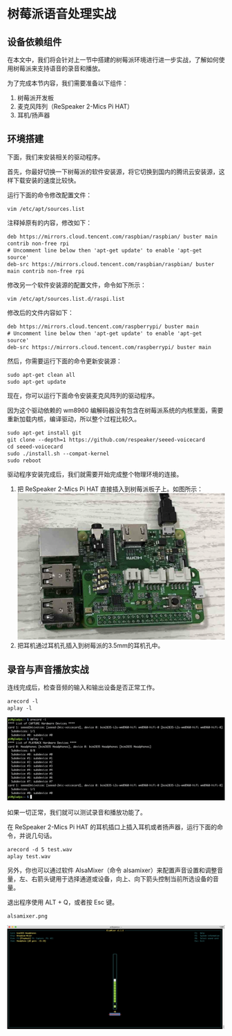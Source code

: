 # 树莓派语音处理实战

## 设备依赖组件

在本文中，我们将会针对上一节中搭建的树莓派环境进行进一步实战，了解如何使用树莓派来支持语音的录音和播放。

为了完成本节内容，我们需要准备以下组件：

1. 树莓派开发板
2. 麦克风阵列（ReSpeaker 2-Mics Pi HAT）
3. 耳机/扬声器

## 环境搭建

下面，我们来安装相关的驱动程序。

首先，你最好切换一下树莓派的软件安装源，将它切换到国内的腾讯云安装源，这样下载安装的速度比较快。

运行下面的命令修改配置文件：

```shell
vim /etc/apt/sources.list
```

注释掉原有的内容，修改如下：

```shell
deb https://mirrors.cloud.tencent.com/raspbian/raspbian/ buster main contrib non-free rpi
# Uncomment line below then 'apt-get update' to enable 'apt-get source'
deb-src https://mirrors.cloud.tencent.com/raspbian/raspbian/ buster main contrib non-free rpi
```

修改另一个软件安装源的配置文件，命令如下所示：

```shell
vim /etc/apt/sources.list.d/raspi.list
```

修改后的文件内容如下：

```shell
deb https://mirrors.cloud.tencent.com/raspberrypi/ buster main
# Uncomment line below then 'apt-get update' to enable 'apt-get source'
deb-src https://mirrors.cloud.tencent.com/raspberrypi/ buster main
```

然后，你需要运行下面的命令更新安装源：

```shell
sudo apt-get clean all
sudo apt-get update
```

现在，你可以运行下面命令安装麦克风阵列的驱动程序。

因为这个驱动依赖的 wm8960 编解码器没有包含在树莓派系统的内核里面，需要重新加载内核，编译驱动，所以整个过程比较久。

```shell
sudo apt-get install git
git clone --depth=1 https://github.com/respeaker/seeed-voicecard
cd seeed-voicecard
sudo ./install.sh --compat-kernel
sudo reboot
```

驱动程序安装完成后，我们就需要开始完成整个物理环境的连接。

1. 把 ReSpeaker 2-Mics Pi HAT 直接插入到树莓派板子上。如图所示：![audio_connect](./pictures/audio-connect.png)
2. 把耳机通过耳机孔插入到树莓派的3.5mm的耳机孔中。

## 录音与声音播放实战

连线完成后，检查音频的输入和输出设备是否正常工作。

```shell
arecord -l
aplay -l
```

![audio_check](./pictures/audio_check.png)

如果一切正常，我们就可以测试录音和播放功能了。

在 ReSpeaker 2-Mics Pi HAT 的耳机插口上插入耳机或者扬声器，运行下面的命令，并说几句话。

```shell
arecord -d 5 test.wav
aplay test.wav
```

另外，你也可以通过软件 AlsaMixer（命令 alsamixer）来配置声音设置和调整音量，左、右箭头键用于选择通道或设备，向上、向下箭头控制当前所选设备的音量。

退出程序使用 ALT + Q，或者按 Esc 键。

```shell
alsamixer.png
```

![alsamixer](./pictures/alsamixer.png)
